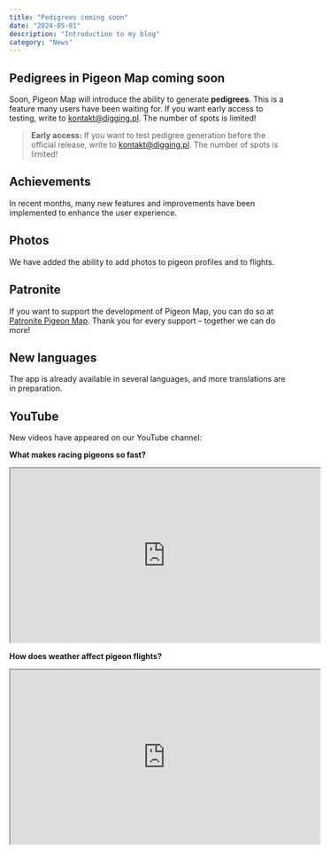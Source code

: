 ```yaml
---
title: "Pedigrees coming soon"
date: "2024-05-01"
description: "Introduction to my blog"
category: "News"
---
```


## Pedigrees in Pigeon Map coming soon

Soon, Pigeon Map will introduce the ability to generate **pedigrees**. This is a feature many users have been waiting for. If you want early access to testing, write to [kontakt@digging.pl](mailto:kontakt@digging.pl). The number of spots is limited!

> **Early access:**
> If you want to test pedigree generation before the official release, write to [kontakt@digging.pl](mailto:kontakt@digging.pl). The number of spots is limited!

## Achievements

In recent months, many new features and improvements have been implemented to enhance the user experience.

## Photos

We have added the ability to add photos to pigeon profiles and to flights.

## Patronite

If you want to support the development of Pigeon Map, you can do so at [Patronite Pigeon Map](https://patronite.pl/pigeonmap). Thank you for every support – together we can do more!

## New languages

The app is already available in several languages, and more translations are in preparation.

## YouTube

New videos have appeared on our YouTube channel:

**What makes racing pigeons so fast?**

<div align="center">
  <iframe width="560" height="315" src="https://www.youtube.com/embed/7-snAatI1Yo?si=s5IjGHLHYROzL_jP" title="What makes racing pigeons so fast?" allow="accelerometer; autoplay; clipboard-write; encrypted-media; gyroscope; picture-in-picture; web-share" allowfullscreen></iframe>
</div>

**How does weather affect pigeon flights?**

<div align="center">
  <iframe width="560" height="315" src="https://www.youtube.com/embed/Xkcax_YaciU?si=pbtQp_dEas9EQGXy" title="How does weather affect pigeon flights?" allow="accelerometer; autoplay; clipboard-write; encrypted-media; gyroscope; picture-in-picture; web-share" allowfullscreen></iframe>
</div>
